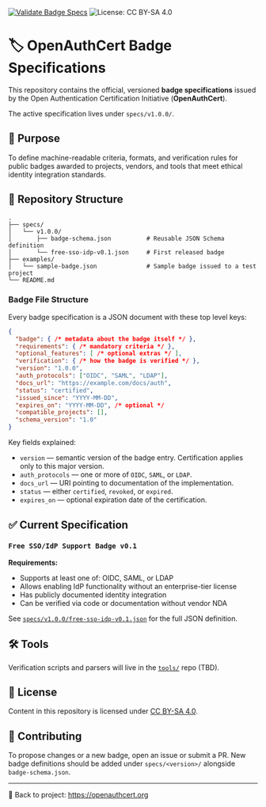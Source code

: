 [![Validate Badge Specs](https://github.com/openauthcert/badge-spec/actions/workflows/validate-badge-specs.yml/badge.svg)](https://github.com/openauthcert/badge-spec/actions/workflows/validate-badge-specs.yml)
![License: CC BY-SA 4.0](https://img.shields.io/badge/License-CC%20BY--SA%204.0-lightgrey.svg)

# 🏷️ OpenAuthCert Badge Specifications

This repository contains the official, versioned **badge specifications** issued by the Open Authentication Certification Initiative (**OpenAuthCert**).

The active specification lives under `specs/v1.0.0/`.

## 📜 Purpose
To define machine-readable criteria, formats, and verification rules for public badges awarded to projects, vendors, and tools that meet ethical identity integration standards.

## 📂 Repository Structure
```
.
├── specs/
│   └── v1.0.0/
│       ├── badge-schema.json          # Reusable JSON Schema definition
│       └── free-sso-idp-v0.1.json     # First released badge
├── examples/
│   └── sample-badge.json              # Sample badge issued to a test project
└── README.md
```

### Badge File Structure

Every badge specification is a JSON document with these top level keys:

```json
{
  "badge": { /* metadata about the badge itself */ },
  "requirements": { /* mandatory criteria */ },
  "optional_features": [ /* optional extras */ ],
  "verification": { /* how the badge is verified */ },
  "version": "1.0.0",
  "auth_protocols": ["OIDC", "SAML", "LDAP"],
  "docs_url": "https://example.com/docs/auth",
  "status": "certified",
  "issued_since": "YYYY-MM-DD",
  "expires_on": "YYYY-MM-DD", /* optional */
  "compatible_projects": [],
  "schema_version": "1.0"
}
```

Key fields explained:

- `version` — semantic version of the badge entry. Certification applies only to this major version.
- `auth_protocols` — one or more of `OIDC`, `SAML`, or `LDAP`.
- `docs_url` — URI pointing to documentation of the implementation.
- `status` — either `certified`, `revoked`, or `expired`.
- `expires_on` — optional expiration date of the certification.

## ✅ Current Specification
### `Free SSO/IdP Support Badge v0.1`
**Requirements:**
- Supports at least one of: OIDC, SAML, or LDAP
- Allows enabling IdP functionality without an enterprise-tier license
- Has publicly documented identity integration
- Can be verified via code or documentation without vendor NDA

See [`specs/v1.0.0/free-sso-idp-v0.1.json`](specs/v1.0.0/free-sso-idp-v0.1.json) for the full JSON definition.

## 🛠️ Tools
Verification scripts and parsers will live in the [`tools/`](../tools/) repo (TBD).

## 📄 License
Content in this repository is licensed under [CC BY-SA 4.0](https://creativecommons.org/licenses/by-sa/4.0/).

## 🤝 Contributing
To propose changes or a new badge, open an issue or submit a PR.
New badge definitions should be added under `specs/<version>/` alongside `badge-schema.json`.

---

🔗 Back to project: https://openauthcert.org
